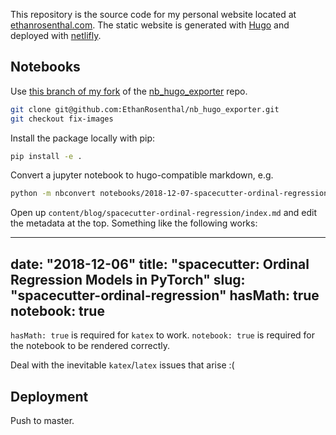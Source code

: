 This repository is the source code for my personal website located at [ethanrosenthal.com](http://ethanrosenthal.com). The static website is generated with [Hugo](https://gohugo.io/) and deployed with [netlifly](https://www.netlify.com/).


## Notebooks

Use [this branch of my fork](https://github.com/EthanRosenthal/nb_hugo_exporter/tree/fix-images) of the [nb_hugo_exporter](https://github.com/jbandlow/nb_hugo_exporter) repo.

```bash
git clone git@github.com:EthanRosenthal/nb_hugo_exporter.git
git checkout fix-images
```

Install the package locally with pip:

```bash
pip install -e .
```

Convert a jupyter notebook to hugo-compatible markdown, e.g.

```bash
python -m nbconvert notebooks/2018-12-07-spacecutter-ordinal-regression.ipynb --to hugo --output-dir content/blog/spacecutter-ordinal-regression
```

Open up `content/blog/spacecutter-ordinal-regression/index.md` and edit the metadata at the top. Something like the following works:

---
date: "2018-12-06"
title: "spacecutter: Ordinal Regression Models in PyTorch"
slug: "spacecutter-ordinal-regression"
hasMath: true
notebook: true
---

`hasMath: true` is required for `katex` to work. `notebook: true` is required for the notebook to be rendered correctly.

Deal with the inevitable `katex`/`latex` issues that arise :(

## Deployment

Push to master.
